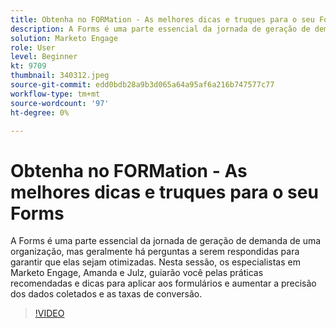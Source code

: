 ```yaml
---
title: Obtenha no FORMation - As melhores dicas e truques para o seu Forms
description: A Forms é uma parte essencial da jornada de geração de demanda de uma organização, mas geralmente há perguntas a serem respondidas para garantir que elas sejam otimizadas.
solution: Marketo Engage
role: User
level: Beginner
kt: 9709
thumbnail: 340312.jpeg
source-git-commit: edd0bdb28a9b3d065a64a95af6a216b747577c77
workflow-type: tm+mt
source-wordcount: '97'
ht-degree: 0%

---
```


# Obtenha no FORMation - As melhores dicas e truques para o seu Forms

A Forms é uma parte essencial da jornada de geração de demanda de uma organização, mas geralmente há perguntas a serem respondidas para garantir que elas sejam otimizadas. Nesta sessão, os especialistas em Marketo Engage, Amanda e Julz, guiarão você pelas práticas recomendadas e dicas para aplicar aos formulários e aumentar a precisão dos dados coletados e as taxas de conversão.

>[!VIDEO](https://video.tv.adobe.com/v/340312/?quality=12&learn=on)
